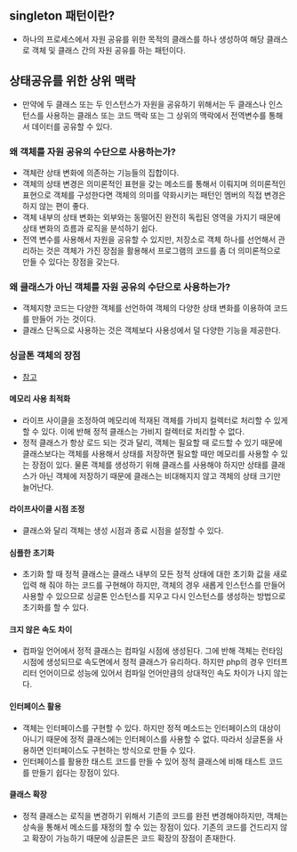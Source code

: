 ## singleton 패턴이란?
- 하나의 프로세스에서 자원 공유를 위한 목적의 클래스를 하나 생성하여 해당 클래스로 객체 및 클래스 간의 자원 공유를 하는 패턴이다.

## 상태공유를 위한 상위 맥락
- 만약에 두 클래스 또는 두 인스턴스가 자원을 공유하기 위해서는 두 클래스나 인스턴스를 사용하는 클래스 또는 코드 맥락 또는 그 상위의 맥락에서 전역변수를 통해서 데이터를 공유할 수 있다.

### 왜 객체를 자원 공유의 수단으로 사용하는가?
- 객체란 상태 변화에 의존하는 기능들의 집합이다.
- 객체의 상태 변경은 의미론적인 표현을 갖는 메소드를 통해서 이뤄지며 의미론적인 표현으로 객체를 구성한다면 객체의 의미를 약화시키는 패턴인 멤버의 직접 변경은 하지 않는 편이 좋다.
- 객체 내부의 상태 변화는 외부와는 동떨어진 완전히 독립된 영역을 가지기 때문에 상태 변화의 흐름과 로직을 분석하기 쉽다.
- 전역 변수를 사용해서 자원을 공유할 수 있지만, 저장소로 객체 하나를 선언해서 관리하는 것은 객체가 가진 장점을 활용해서 프로그램의 코드를 좀 더 의미론적으로 만들 수 있다는 장점을 갖는다.

### 왜 클래스가 아닌 객체를 자원 공유의 수단으로 사용하는가?
- 객체지향 코드는 다양한 객체를 선언하여 객체의 다양한 상태 변화를 이용하여 코드를 만들어 가는 것이다.
- 클래스 단독으로 사용하는 것은 객체보다 사용성에서 덜 다양한 기능을 제공한다. 

### 싱글톤 객체의 장점
- [참고](https://stackoverflow.com/questions/519520/difference-between-static-class-and-singleton-pattern)

#### 메모리 사용 최적화
- 라이프 사이클을 조정하여 메모리에 적재된 객체를 가비지 컬렉터로 처리할 수 있게 할 수 있다. 이에 반해 정적 클래스는 가비지 컬렉터로 처리할 수 없다.
- 정적 클래스가 항상 로드 되는 것과 달리, 객체는 필요할 때 로드할 수 있기 때문에 클래스보다는 객체를 사용해서 상태를 저장하면 필요할 때만 메모리를 사용할 수 있는 장점이 있다. 물론 객체를 생성하기 위해 클래스를 사용해야 하지만 상태를 클래스가 아닌 객체에 저장하기 때문에 클래스는 비대해지지 않고 객체의 상태 크기만 늘어난다.

#### 라이프사이클 시점 조정
- 클래스와 달리 객체는 생성 시점과 종료 시점을 설정할 수 있다.

#### 심플한 초기화
- 초기화 할 때 정적 클래스는 클래스 내부의 모든 정적 상태에 대한 초기화 값을 새로 입력 해 줘야 하는 코드를 구현해야 하지만, 객체의 경우 새롭게 인스턴스를 만들어 사용할 수 있으므로 싱글톤 인스턴스를 지우고 다시 인스턴스를 생성하는 방법으로 초기화를 할 수 있다.

#### 크지 않은 속도 차이
- 컴파일 언어에서 정적 클래스는 컴파일 시점에 생성된다. 그에 반해 객체는 런타임 시점에 생성되므로 속도면에서 정적 클래스가 유리하다. 하지만 php의 경우 인터프리터 언어이므로 성능에 있어서 컴파일 언어만큼의 상대적인 속도 차이가 나지 않는다.

#### 인터페이스 활용
- 객체는 인터페이스를 구현할 수 있다. 하지만 정적 메소드는 인터페이스의 대상이 아니기 때문에 정적 클래스에는 인터페이스를 사용할 수 없다. 따라서 싱글톤을 사용하면 인터페이스도 구현하는 방식으로 만들 수 있다.
- 인터페이스를 활용한 태스트 코드를 만들 수 있어 정적 클래스에 비해 태스트 코드를 만들기 쉽다는 장점이 있다.

#### 클래스 확장
- 정적 클래스는 로직을 변경하기 위해서 기존의 코드를 완전 변경해야하지만, 객체는 상속을 통해서 메소드를 재정의 할 수 있는 장점이 있다. 기존의 코드를 건드리지 않고 확장이 가능하기 때문에 싱글톤은 코드 확장의 장점이 존재한다.